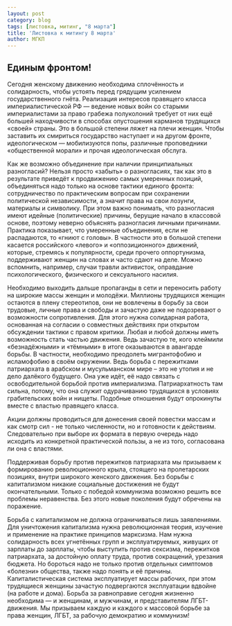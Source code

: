 ```yaml
---
layout: post
category: blog
tags: [листовка, митинг, "8 марта"]
title: 'Листовка к митингу 8 марта'
author: МГКП
---
```


## Единым фронтом!

Сегодня женскому движению необходима сплочённость и солидарность, чтобы устоять перед грядущим усилением государственного гнёта. Реализация интересов правящего класса империалистической РФ — ведение новых войн со старыми империалистами за право грабежа полуколоний требует от них ещё большей находчивости в способах опустошения карманов трудящихся «своей» страны. Это в большой степени ляжет на плечи женщин. Чтобы заставить их смириться государство наступает и на другом фронте, идеологическом — мобилизуются попы, различные проповедники «общественной морали» и прочая идеологическая обслуга.

Как же возможно объединение при наличии принципиальных разногласий? Нельзя просто «забыть» о разногласиях, так как это в результате приведёт к продвижению самых умеренных позиций, объединяться надо только на основе тактики единого фронта: сотрудничество по практическим вопросам при сохранении политической независимости, а значит права на свои лозунги, материалы и символику. При этом важно понимать, что разногласия имеют идейные (политические) причины, берущие начало в классовой основе, поэтому неверно объяснять разногласия личными причинами. Практика показывает, что умеренные объединения, если не распадаются, то «гниют с головы». В частности это в большой степени касается российского «левого» и «оппозиционного» движений, которые, стремясь к популярности, среди прочего оппортунизма, поддерживают женщин на словах и часто сдают на деле. Можно вспомнить, например, случаи травли активисток, оправдание психологического, физического и сексуального насилия.

Необходимо выходить дальше пропаганды в сети и переносить работу на широкие массы женщин и молодёжи. Миллионы трудящихся женщин остаются в плену стереотипов, они не вовлечены в борьбу за свои трудовые, личные права и свободы и зачастую даже не подозревают о возможности сопротивления. Для этого нужна солидарная работа, основанная на согласии о совместных действиях при открытом обсуждении тактики с правом критики. Любая и любой должны иметь возможность стать частью движения. Ведь зачастую те, кого клеймили «безнадёжными» и «тёмными» в итоге оказываются в авангарде борьбы. В частности, необходимо преодолеть мигрантофобию и исламофобию в своём окружении. Ведь борьба с пережитками патриархата в арабском и мусульманском мире – это не утопия и не дело далёкого будущего. Она уже идёт, её надо связать с освободительной борьбой против империализма. Патриархатность там сильна, потому, что она служит одурачиванию трудящихся в условиях грабительских войн и нищеты. Подобные отношения будут опрокинуты вместе с властью правящего класса.

Акции должны проводиться для донесения своей повестки массам и как смотр сил - не только численности, но и готовности к действиям. Следовательно при выборе их формата в первую очередь надо исходить из конкретной практической пользы, а не из того, согласована ли она с властями.

Поддерживая борьбу против пережитков патриархата мы призываем к формированию революционного крыла, стоящего на пролетарских позициях, внутри широкого женского движения. Без борьбы с капитализмом никакие социальные достижения не будут окончательными. Только с победой коммунизма возможно решить все проблемы неравенства. Без этого новые поколения будут обречены на поражение.

Борьба с капитализмом не должна ограничиваться лишь заявлениями. Для уничтожения капитализма нужна революционная теория, изучение и применение на практике принципов марксизма. Нам нужна солидарность всех угнетённых групп и эксплуатируемых, живущих от зарплаты до зарплаты, чтобы выступить против сексизма, пережитков патриархата, за достойную оплату труда, против сокращений, урезания бюджета. Но бороться надо не только против отдельных симптомов «болезни» общества, также надо понять и её причины. Капиталистическая система эксплуатирует массы рабочих, при этом трудящиеся женщины зачастую подвергаются эксплуатации вдвойне (на работе и дома). Борьба за равноправие сегодня жизненно необходима — и женщинам, и мужчинам, и представителям ЛГБТ-движения. Мы призываем каждую и каждого к массовой борьбе за права женщин, ЛГБТ, за рабочую демократию и коммунизм!